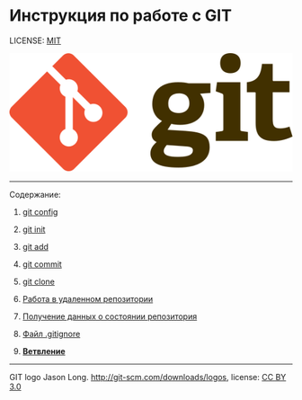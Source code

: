 # Инструкция по работе с GIT



LICENSE: [MIT](./license.md)

![](./assets/Git-logo.svg)

---
Содержание:

 1. [git config](./git%20config.md)
 2. [git init](./git%20init.md)
 3. [git add](./add.md)
 4. [git commit](./git%20commit.md)
 5. [git clone](./git%20clone.md)
 6. [Работа в удаленном репозитории
](./Working%20in%20a%20remote%20repository.md)
 7. [Получение данных о состоянии репозитория](./data%20about%20the%20state%20of%20the%20repository.md)

8. [Файл .gitignore](./gitignore.md)

9. [__Ветвление__](./branching.md)


---

GIT logo Jason Long. http://git-scm.com/downloads/logos, license: [CC BY 3.0](https://creativecommons.org/licenses/by/3.0/)